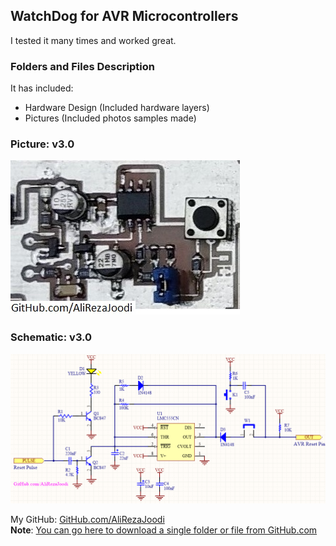 ## WatchDog for AVR Microcontrollers
I tested it many times and worked great.

### Folders and Files Description
It has included:
- Hardware Design (Included hardware layers)
- Pictures (Included photos samples made)

### Picture: v3.0
![](Pictures/v3.0.jpg)

### Schematic: v3.0
![](Hardware/v3.0.png)

My GitHub: [GitHub.com/AliRezaJoodi](https://github.com/AliRezaJoodi)  
**Note**: [You can go here to download a single folder or file from GitHub.com](https://minhaskamal.github.io/DownGit/#/home)